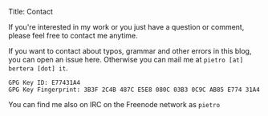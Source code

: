 Title: Contact

If you're interested in my work or you just have a question or comment, please feel free to contact me anytime.

If you want to contact about typos, grammar and other errors in this blog, you can open an issue here. Otherwise you can mail me at `pietro [at] bertera [dot] it`.

```
GPG Key ID: E77431A4
GPG Key Fingerprint: 3B3F 2C4B 487C E5E8 080C 03B3 0C9C AB85 E774 31A4
```

You can find me also on IRC on the Freenode network as `pietro`
